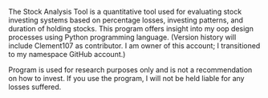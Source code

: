 The Stock Analysis Tool is a quantitative tool used for evaluating stock investing systems based on percentage losses, investing patterns, and duration of holding stocks. This program offers insight into my oop design processes using Python programming language. (Version history will include Clement107 as contributor. I am owner of this account; I transitioned to my namespace GitHub account.)






Program is used for research purposes only and is not a recommendation on how to invest. If you use the program, I will not be held liable for any losses suffered.
